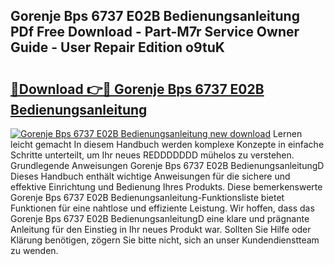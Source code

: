 ## Gorenje Bps 6737 E02B Bedienungsanleitung PDf Free Download - Part-M7r Service Owner Guide - User Repair Edition o9tuK

# <h2><a href="http://df4bo1.blite.top/?on=Gorenje+Bps+6737+E02B+Bedienungsanleitung">🔗Download 👉🔴 Gorenje Bps 6737 E02B Bedienungsanleitung</a></h2>

[![Gorenje Bps 6737 E02B Bedienungsanleitung new download](https://i.imgur.com/lujVjoI.png)](http://df4bo1.blite.top/?on=Gorenje+Bps+6737+E02B+Bedienungsanleitung)
Lernen leicht gemacht In diesem Handbuch werden komplexe Konzepte in einfache Schritte unterteilt, um Ihr neues REDDDDDDD mühelos zu verstehen. Grundlegende Anweisungen Gorenje Bps 6737 E02B BedienungsanleitungD Dieses Handbuch enthält wichtige Anweisungen für die sichere und effektive Einrichtung und Bedienung Ihres Produkts. Diese bemerkenswerte Gorenje Bps 6737 E02B Bedienungsanleitung-Funktionsliste bietet Funktionen für eine nahtlose und effiziente Leistung. Wir hoffen, dass das Gorenje Bps 6737 E02B BedienungsanleitungD eine klare und prägnante Anleitung für den Einstieg in Ihr neues Produkt war. Sollten Sie Hilfe oder Klärung benötigen, zögern Sie bitte nicht, sich an unser Kundendienstteam zu wenden.

